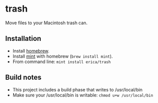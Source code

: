 # trash
Move files to your Macintosh trash can.

## Installation

* Install [homebrew](https://brew.sh).
* Install [mint](https://github.com/yonaskolb/Mint) with homebrew (`brew install mint`).
* From command line: `mint install erica/trash`

## Build notes

* This project includes a build phase that writes to /usr/local/bin
* Make sure your /usr/local/bin is writable: `chmod u+w /usr/local/bin`

